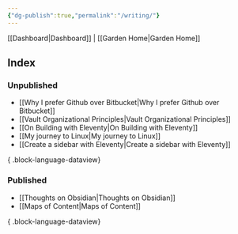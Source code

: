 ```yaml
---
{"dg-publish":true,"permalink":"/writing/"}
---
```


[[Dashboard\|Dashboard]] | [[Garden Home\|Garden Home]]

## Index
### Unpublished

- [[Why I prefer Github over Bitbucket\|Why I prefer Github over Bitbucket]]
- [[Vault Organizational Principles\|Vault Organizational Principles]]
- [[On Building with Eleventy\|On Building with Eleventy]]
- [[My journey to Linux\|My journey to Linux]]
- [[Create a sidebar with Eleventy\|Create a sidebar with Eleventy]]

{ .block-language-dataview}
### Published

- [[Thoughts on Obsidian\|Thoughts on Obsidian]]
- [[Maps of Content\|Maps of Content]]

{ .block-language-dataview}

